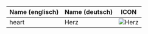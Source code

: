 Name (englisch) | Name (deutsch) | ICON 
----------------|----------------|-----
heart           | Herz           |  ![Herz](/images/heart.png)
